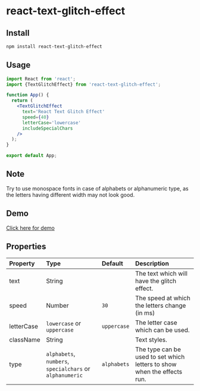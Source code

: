 # react-text-glitch-effect

## Install

```bash
npm install react-text-glitch-effect
```

## Usage

```jsx
import React from 'react';
import {TextGlitchEffect} from 'react-text-glitch-effect';

function App() {
  return (
    <TextGlitchEffect
      text='React Text Glitch Effect'
      speed={40}
      letterCase='lowercase'
      includeSpecialChars
    />
  );
}

export default App;
```

## Note

Try to use monospace fonts in case of alphabets or alphanumeric type, as the letters having different width may not look good.

## Demo

[Click here for demo](https://codesandbox.io/s/react-text-glitch-effect-z64rlc?file=/src/styles.css)

## Properties

| Property   | Type                                                     | Default     | Description                                                             |
| :--------- | :------------------------------------------------------- | :---------- | :---------------------------------------------------------------------- |
| text       | String                                                   |             | The text which will have the glitch effect.                             |
| speed      | Number                                                   | `30`        | The speed at which the letters change (in ms)                           |
| letterCase | `lowercase` or `uppercase`                               | `uppercase` | The letter case which can be used.                                      |
| className  | String                                                   |             | Text styles.                                                            |
| type       | `alphabets`, `numbers`, `specialchars` or `alphanumeric` | `alphabets` | The type can be used to set which letters to show when the effects run. |
